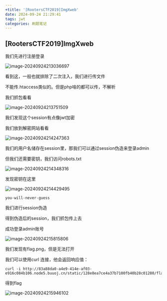 ```yaml
---
+title: '[RootersCTF2019]ImgXweb'
date: 2024-09-24 21:29:41
tags: jwt
categories: 刷题笔记
---
```


## [RootersCTF2019]ImgXweb

我们先进行注册登录

![image-20240924213036697](https://insey.oss-cn-shenzhen.aliyuncs.com/kin/202409242130828.png)

看到这，一般也就排除了二次注入，我们进行传文件

不能传.htaccess类似的。但是php啥的都可以传，不解析

<!--more-->

我们抓包看看

![image-20240924213751509](https://insey.oss-cn-shenzhen.aliyuncs.com/kin/202409242137631.png)

我们发现这个session有点像jwt加密

我们放到解密网站看看

<!--more-->

![image-20240924214247363](https://insey.oss-cn-shenzhen.aliyuncs.com/kin/202409242142439.png)

我们的用户名储存在session里，那我们可以通过session伪造来登录admin

但我们还需要密钥，我们访问robots.txt

![image-20240924214348316](https://insey.oss-cn-shenzhen.aliyuncs.com/kin/202409242143390.png)

发现密钥在这里

![image-20240924214429495](https://insey.oss-cn-shenzhen.aliyuncs.com/kin/202409242144556.png)

```
you-will-never-guess 
```

我们进行session伪造



得到伪造后的session，我们抓包传上去

成功登录admin账号

![image-20240924215815806](https://insey.oss-cn-shenzhen.aliyuncs.com/kin/202409242158861.png)

我们发现有flag.png，但是无法打开

我们可以使用curl 连接，他会返回响应值：

```
curl -i http://83a88da0-a4e9-414e-af03-e916c084b106.node5.buuoj.cn/static/128e8ea7ce4a37b7100fb40b28c01280/flag.png
```

得到flag

![image-20240924215946102](https://insey.oss-cn-shenzhen.aliyuncs.com/kin/202409242159150.png)
